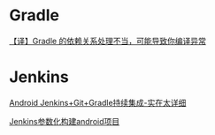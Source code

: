 # Gradle

[【译】Gradle 的依赖关系处理不当，可能导致你编译异常](https://segmentfault.com/a/1190000014154474)

# Jenkins

[Android Jenkins+Git+Gradle持续集成-实在太详细](https://www.jianshu.com/p/38b2e17ced73)

[Jenkins参数化构建android项目](https://www.aliyun.com/jiaocheng/119725.html)
